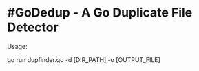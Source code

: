 #GoDedup - A Go Duplicate File Detector
=======================================
Usage: 

go run dupfinder.go -d [DIR_PATH] -o [OUTPUT_FILE]
